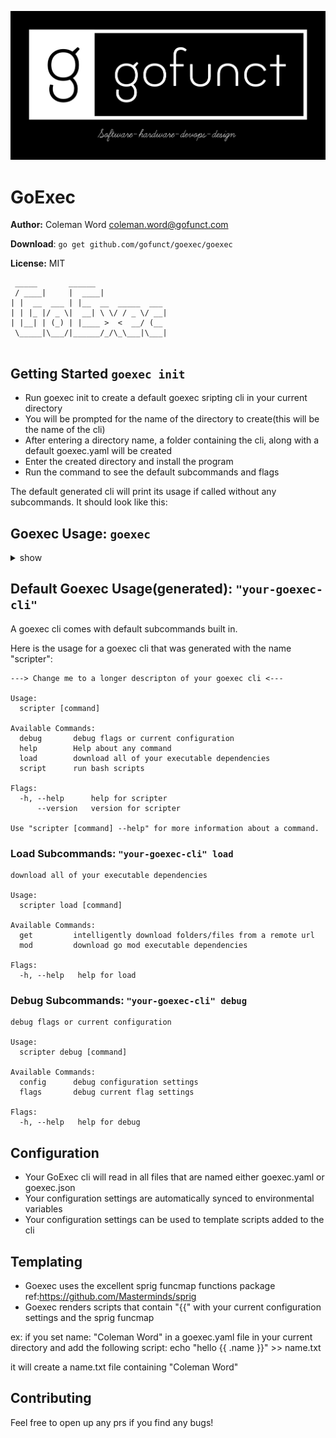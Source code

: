 ![gofunct](https://github.com/gofunct/logo/blob/master/white_logo_dark_background.jpg?raw=true)

# GoExec

**Author:** Coleman Word coleman.word@gofunct.com

**Download**: `go get github.com/gofunct/goexec/goexec`

**License:** MIT

```text
 _____       ______               
 / ____|     |  ____|              
| |  __  ___ | |__  __  _____  ___ 
| | |_ |/ _ \|  __| \ \/ / _ \/ __|
| |__| | (_) | |____ >  <  __/ (__ 
 \_____|\___/|______/_/\_\___|\___|
                                   
```

## Getting Started `goexec init`


- Run goexec init to create a default goexec sripting cli in your current directory
- You will be prompted for the name of the directory to create(this will be the name of the cli)
- After entering a directory name, a folder containing the cli, along with a default goexec.yaml will be created
- Enter the created directory and install the program
- Run the command to see the default subcommands and flags

The default generated cli will print its usage if called without any subcommands. It should look like this:

## Goexec Usage: `goexec`

<details><summary>show</summary>
<p>

```text

Author: Coleman Word coleman.word@gofunct.com
Download: go get github.com/gofunct/goexec/goexec
License: MIT
  _____       ______               
 / ____|     |  ____|              
| |  __  ___ | |__  __  _____  ___ 
| | |_ |/ _ \|  __| \ \/ / _ \/ __|
| |__| | (_) | |____ >  <  __/ (__ 
 \_____|\___/|______/_/\_\___|\___|
                                   

## Getting Started
- Run goexec init to create a default goexec sripting cli in your current directory
- You will be prompted for the name of the directory to create(this will be the name of the cli)
- After entering a directory name, a folder containing the cli, along with a default goexec.yaml will be created
- Enter the created directory and install the program
- Run the command to see the default subcommands and flags

The default generated cli will print its usage if called without any subcommands. It should look like this:

## Default Goexec Usage
A goexec cli comes with default subcommands built in.

Here is the usage for a goexec cli that was generated with the name "scripter":

---> Change me to a longer descripton of your goexec cli <---

Usage:
  scripter [command]

Available Commands:
  debug       debug flags or current configuration
  help        Help about any command
  load        download all of your executable dependencies
  script      run bash scripts

Flags:
  -h, --help      help for scripter
      --version   version for scripter

Use "scripter [command] --help" for more information about a command.

"load" subcommands:

download all of your executable dependencies

Usage:
  scripter load [command]

Available Commands:
  get         intelligently download folders/files from a remote url
  mod         download go mod executable dependencies

Flags:
  -h, --help   help for load

"debug" subcommands:
debug flags or current configuration

Usage:
  scripter debug [command]

Available Commands:
  config      debug configuration settings
  flags       debug current flag settings

Flags:
  -h, --help   help for debug

## Configuration

- Your GoExec cli will read in all files that are named either goexec.yaml or goexec.json
- Your configuration settings are automatically synced to environmental variables
- Your configuration settings can be used to template scripts added to the cli

## Templating

- Goexec uses the excellent sprig funcmap functions package ref:https://github.com/Masterminds/sprig
- Goexec renders scripts that contain "{{" with your current configuration settings and the sprig funcmap
ex: 
if you set name: "Coleman Word" in a goexec.yaml file in your current directory and add the following script:
echo "hello {{ .name }}" >> name.txt

it will create a name.txt file containing "Coleman Word"

Here is a short list of template function examples that can be embedded in a script:
(Generating uuid, self-signed certificates, rsa private keys, and more can be rendered at runtime but not listed below) 

Semantic Versioning:
`{{ semverCompare "1.2.3" "1.2.3" }}`:  `true`

		`{{ semverCompare "^1.2.0" "1.2.3" }}`: `true`

		`{{ semverCompare "^1.2.0" "2.2.3" }}`: `false`

Deriving Passwords: 
	`{{derivePassword 1 "long" "password" "user" "example.com"}}`:    "ZedaFaxcZaso9*"

		`{{derivePassword 2 "long" "password" "user" "example.com"}}`:    "Fovi2@JifpTupx"

		`{{derivePassword 1 "maximum" "password" "user" "example.com"}}`: "pf4zS1LjCg&LjhsZ7T2~"

		`{{derivePassword 1 "medium" "password" "user" "example.com"}}`:  "ZedJuz8$"

		`{{derivePassword 1 "basic" "password" "user" "example.com"}}`:   "pIS54PLs"

		`{{derivePassword 1 "short" "password" "user" "example.com"}}`:   "Zed5"

		`{{derivePassword 1 "pin" "password" "user" "example.com"}}`:     "6685",

String Manipulation:
{{trim "   hello    "}}:                                                            hello

{{trimAll "$" "$5.00"}}:                                                          5.00

{{trimSuffix "-" "hello-"}}:                                                        hello

{{upper "hello"}}:                                                                  HELLO

{{lower "HELLO"}}:                                                                  hello

{{title "hello world"}}:                                                            Hello World

{{untitle "Hello World"}}:                                                          hello world

{{repeat 3 "hello"}}:                                                               hellohellohello

{{substr 0 5 "hello world"}}:                                                       hello

{{nospace "hello w o r l d"}}:                                                      helloworld

{{trunc 5 "hello world"}}:                                                          hello

{{abbrev 5 "hello world"}}:                                                         he...

{{abbrevboth 5 10 "1234 5678 9123"}}:                                               ...5678...

{{initials "First Try"}}:                                                           FT

{{randNumeric 3}}:                                                                  528

{{wrapWith 5 "\t" "Hello World"}}:                                                  Hello	World

{{contains "cat" "catch"}}:                                                         true

{{hasPrefix "cat" "catch"}}:                                                        true

{{cat "hello" "beautiful" "world"}}:                                                hello beautiful world

{{"I Am Henry VIII" | replace " " "-"}}:                                            I-Am-Henry-VIII

{{snakecase "FirstName"}}:                                                          first_name

{{camelcase "http_server"}}:                                                        HttpServer

{{shuffle "hello"}}:                                                                holle

RegExp:

{{regexMatch "[A-Za-z0-9._%+-]+@[A-Za-z0-9.-]+\\.[A-Za-z]{2,}" "test@acme.com"}}:   true

{{- /*{{regexFindAll "[2,4,6,8]" "123456789"}}*/}}:
{{regexFind "[a-zA-Z][1-9]" "abcd1234"}}:                                           d1

{{regexReplaceAll "a(x*)b" "-ab-axxb-" "${1}W"}}:                                   -W-xxW-

{{regexReplaceAllLiteral "a(x*)b" "-ab-axxb-" "${1}"}}:                             -${1}-${1}-

{{regexSplit "z+" "pizza" -1}}:                                                     [pi a]

{{if contains "cat" "catch"}}yes{{else}}no{{end}}:   yes

{{1 | plural "one anchovy" "many anchovies"}}:       one anchovy

{{2 | plural "one anchovy" "many anchovies"}}:       many anchovies

{{3 | plural "one anchovy" "many anchovies"}}:       many anchovies


## Contributing

Feel free to open up any prs if you find any bugs!

"

Usage:
  goexec [command]

Available Commands:
  help        Help about any command
  init        initialize a new goexec program in your current working directory

Flags:
  -h, --help   help for goexec

Use "goexec [command] --help" for more information about a command.

```

</p>
</details>
 
## Default Goexec Usage(generated): `"your-goexec-cli"`
A goexec cli comes with default subcommands built in.

Here is the usage for a goexec cli that was generated with the name "scripter":

```text
---> Change me to a longer descripton of your goexec cli <---

Usage:
  scripter [command]

Available Commands:
  debug       debug flags or current configuration
  help        Help about any command
  load        download all of your executable dependencies
  script      run bash scripts

Flags:
  -h, --help      help for scripter
      --version   version for scripter

Use "scripter [command] --help" for more information about a command.

```


### Load Subcommands: `"your-goexec-cli" load`

```text
download all of your executable dependencies

Usage:
  scripter load [command]

Available Commands:
  get         intelligently download folders/files from a remote url
  mod         download go mod executable dependencies

Flags:
  -h, --help   help for load
```


### Debug Subcommands: `"your-goexec-cli" debug`
```text
debug flags or current configuration

Usage:
  scripter debug [command]

Available Commands:
  config      debug configuration settings
  flags       debug current flag settings

Flags:
  -h, --help   help for debug
```


## Configuration

- Your GoExec cli will read in all files that are named either goexec.yaml or goexec.json
- Your configuration settings are automatically synced to environmental variables
- Your configuration settings can be used to template scripts added to the cli

## Templating

- Goexec uses the excellent sprig funcmap functions package ref:https://github.com/Masterminds/sprig
- Goexec renders scripts that contain "{{" with your current configuration settings and the sprig funcmap

ex: 
if you set name: "Coleman Word" in a goexec.yaml file in your current directory and add the following script:
echo "hello {{ .name }}" >> name.txt

it will create a name.txt file containing "Coleman Word"

## Contributing

Feel free to open up any prs if you find any bugs!
